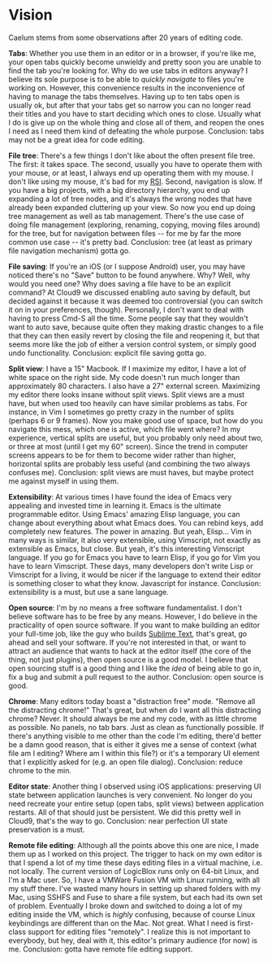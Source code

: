 Vision
======

Caelum stems from some observations after 20 years of editing code.

**Tabs**: Whether you use them in an editor or in a browser, if you're like me,
your open tabs quickly become unwieldy and pretty soon you are unable to find
the tab you're looking for. Why do we use tabs in editors anyway? I believe its
sole purpose is to be able to _quickly navigate_ to files you're working on.
However, this convenience results in the inconvenience of having to manage the
tabs themselves. Having up to ten tabs open is usually ok, but after that your
tabs get so narrow you can no longer read their titles and you have to start
deciding which ones to close. Usually what I do is give up on the whole thing
and close all of them, and reopen the ones I need as I need them kind of
defeating the whole purpose. Conclusion: tabs may not be a great idea for code
editing.

**File tree**: There's a few things I don't like about the often present file
tree. The first: it takes space. The second, usually you have to operate them
with your mouse, or at least, I always end up operating them with my mouse. I
don't like using my mouse, it's bad for my
[RSI](http://en.wikipedia.org/wiki/Repetitive_strain_injury). Second, navigation
is slow. If you have a big projects, with a big directory hierarchy, you end up
expanding a lot of tree nodes, and it's always the wrong nodes that have already
been expanded cluttering up your view. So now you end up doing tree management
as well as tab management. There's the use case of doing file management
(exploring, renaming, copying, moving files around) for the tree, but for navigation
between files -- for me by far the more common use case -- it's pretty bad.
Conclusion: tree (at least as primary file navigation mechanism) gotta go.

**File saving**: If you're an iOS (or I suppose Android) user, you may have
noticed there's no "Save" button to be found anywhere. Why? Well, why would you
need one? Why does saving a file have to be an explicit command? At Cloud9 we
discussed enabling auto saving by default, but decided against it because it was
deemed too controversial (you can switch it on in your preferences, though).
Personally, I don't want to deal with having to press Cmd-S all the time. Some
people say that they wouldn't want to auto save, because quite often they making
drastic changes to a file that they can then easily revert by closing the file
and reopening it, but that seems more like the job of either a version control
system, or simply good undo functionality. Conclusion: explicit file saving
gotta go.

**Split view**: I have a 15" Macbook. If I maximize my editor, I have a lot of
white space on the right side. My code doesn't run much longer than
approximately 80 characters. I also have a 27" external screen. Maximizing my
editor there looks insane without split views. Split views are a must have, but
when used too heavily can have similar problems as tabs. For instance, in Vim I
sometimes go pretty crazy in the number of splits (perhaps 6 or 9 frames). Now
you make good use of space, but how do you navigate this mess, which one is
active, which file went where? In my experience, vertical splits are useful, but
you probably only need about two, or three at most (until I get my 60" screen).
Since the trend in computer screens appears to be for them to become wider
rather than higher, horizontal splits are probably less useful (and combining
the two always confuses me). Conclusion: split views are must haves, but maybe
protect me against myself in using them.

**Extensibility**: At various times I have found the idea of Emacs very
appealing and invested time in learning it. Emacs is the ultimate programmable
editor. Using Emacs' amazing Elisp language, you can change about everything
about what Emacs does. You can rebind keys, add completely new features. The
power in amazing. But yeah, Elisp... Vim in many ways is similar, it also very
extensible, using Vimscript, not exactly as extensible as Emacs, but close. But
yeah, it's this interesting Vimscript language. If you go for Emacs you have to
learn Elisp, if you go for Vim you have to learn Vimscript. These days, many
developers don't write Lisp or Vimscript for a living, it would be nicer if the
language to extend their editor is something closer to what they know.
Javascript for instance. Conclusion: extensibility is a must, but use a sane
language.

**Open source**: I'm by no means a free software fundamentalist. I don't believe
software has to be free by any means. However, I do believe in the practicality
of open source software. If you want to make building an editor your full-time
job, like the guy who builds [Sublime Text](http://www.sublimetext.com/), that's
great, go ahead and sell your software. If you're not interested in that, or
want to attract an audience that wants to hack at the editor itself (the core of
the thing, not just plugins), then open source is a good model. I believe that
open sourcing stuff is a good thing and I like the _idea_ of being able to go
in, fix a bug and submit a pull request to the author. Conclusion: open source
is good.

**Chrome**: Many editors today boast a "distraction free" mode. "Remove all the
distracting chrome!" That's great, but when _do_ I want all this distracting
chrome? Never. It should always be me and my code, with as little chrome as
possible. No panels, no tab bars. Just as clean as functionally possible. If
there's anything visible to me other than the code I'm editing, there'd better
be a damn good reason, that is either it gives me a sense of context (what file
am I editing? Where am I within this file?) or it's a temporary UI element that
I explicitly asked for (e.g. an open file dialog). Conclusion: reduce chrome to
the min.

**Editor state**: Another thing I observed using iOS applications: preserving UI
state between application launches is very convenient. No longer do you need
recreate your entire setup (open tabs, split views) between application
restarts. All of that should just be persistent. We did this pretty well in
Cloud9, that's the way to go. Conclusion: near perfection UI state preservation
is a must.

**Remote file editing**: Although all the points above this one are nice, I made
them up as I worked on this project. The trigger to hack on my own editor is
that I spend a lot of my time these days editing files in a virtual machine,
i.e. not locally. The current version of LogicBlox runs only on 64-bit Linux,
and I'm a Mac user. So, I have a VMWare Fusion VM with Linux running, with all
my stuff there. I've wasted many hours in setting up shared folders with my Mac,
using SSHFS and Fuse to share a file system, but each had its own set of
problem. Eventually I broke down and switched to doing a lot of my editing
inside the VM, which is _highly_ confusing, because of course Linux keybindings
are different than on the Mac. Not great. What I need is first-class support for
editing files "remotely". I realize this is not important to everybody, but hey,
deal with it, this editor's primary audience (for now) is me. Conclusion: gotta
have remote file editing support.

